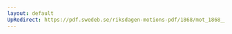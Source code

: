 ```yaml
---
layout: default
UpRedirect: https://pdf.swedeb.se/riksdagen-motions-pdf/1868/mot_1868__ak__00112.pdf
---
```

